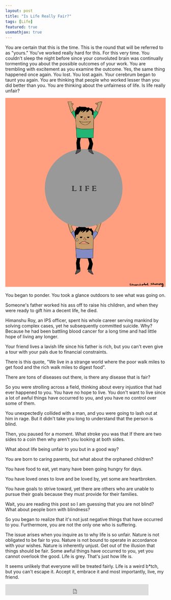 ```yaml
---
layout: post
title: "Is Life Really Fair?"
tags: [Life]
featured: true
usemathjax: true
---
```

You are certain that this is the time.  This is the round that will be referred to as "yours." You've worked really hard for this. For this very time. You couldn't sleep the night before since your convoluted brain was continually tormenting you about the possible outcomes of your work. You are trembling with excitement as you examine the outcome. Yes, the same thing happened once again. You lost. You lost again. Your cerebrum began to taunt you again. You are thinking that people who worked lesser than you did better than you. You are thinking about the unfairness of life. Is life really unfair?

![unfairness](/assets/images/unfair.png)


You began to ponder. You took a glance outdoors to see what was going on.

Someone's father worked his ass off to raise his children, and when they were ready to gift him a decent life, he died.

Himanshu Roy, an IPS officer, spent his whole career serving mankind by solving complex cases, yet he subsequently committed suicide. Why? Because he had been battling blood cancer for a long time and had little hope of living any longer.

Your friend lives a lavish life since his father is rich, but you can't even give a tour with your pals due to financial constraints.

There is this quote, "We live in a strange world where the poor walk miles to get food and the rich walk miles to digest food".

There are tons of diseases out there, is there any disease that is fair?

So you were strolling across a field, thinking about every injustice that had ever happened to you. You have no hope to live. You don't want to live since a lot of awful things have occurred to you, and you have no control over some of them.

You unexpectedly collided with a man, and you were going to lash out at him in rage. But it didn't take you long to understand that the person is blind.

Then, you paused for a moment. What stroke you was that If there are two sides to a coin then why aren't you looking at both sides.

What about life being unfair to you but in a good way?

You are born to caring parents, but what about the orphaned children?

You have food to eat, yet many have been going hungry for days.

You have loved ones to love and be loved by, yet some are heartbroken.

You have goals to strive toward, yet there are others who are unable to pursue their goals because they must provide for their families.

Wait, you are reading this post so I am guessing that you are not blind? What about people born with blindness?

So you began to realize that it's not just negative things that have occurred to you. Furthermore, you are not the only one who is suffering.

The issue arises when you inquire as to why life is so unfair. Nature is not obligated to be fair to you. Nature is not bound to operate in accordance with your wishes. Nature is inherently unjust. Get out of the illusion that things should be fair. Some awful things have occurred to you, yet you cannot overlook the good. Life is grey. That's just how life is. 

It seems unlikely that everyone will be treated fairly. Life is a weird b*tch, but you can't escape it. Accept it, embrace it and most importantly, live, my friend.

<iframe src="https://www.facebook.com/plugins/like.php?href=https%3A%2F%2Fshahjalalshohag.github.io%2Fblog%2Flife-is-unfair%2F&width=450&layout=standard&action=like&size=small&share=true&height=35&appId" width="450" height="35" style="border:none;overflow:hidden" scrolling="no" frameborder="0" allowfullscreen="true" allow="autoplay; clipboard-write; encrypted-media; picture-in-picture; web-share"></iframe>

<div id="fb-root"></div>
<script async defer crossorigin="anonymous" src="https://connect.facebook.net/en_US/sdk.js#xfbml=1&version=v12.0" nonce="KPLP62BC"></script>

<div class="fb-comments" data-href="https://shahjalalshohag.github.io/blog/life-is-unfair/" data-width="" data-numposts="5"></div>